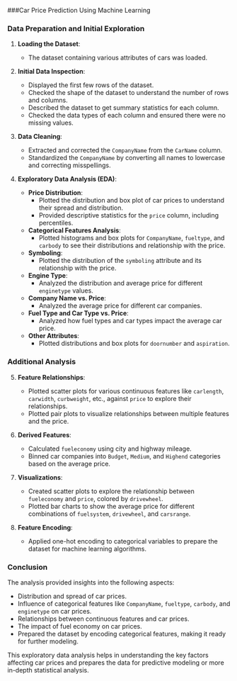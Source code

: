 ###Car Price Prediction Using Machine Learning 

### Data Preparation and Initial Exploration

1. **Loading the Dataset**:
   - The dataset containing various attributes of cars was loaded.

2. **Initial Data Inspection**:
   - Displayed the first few rows of the dataset.
   - Checked the shape of the dataset to understand the number of rows and columns.
   - Described the dataset to get summary statistics for each column.
   - Checked the data types of each column and ensured there were no missing values.

3. **Data Cleaning**:
   - Extracted and corrected the `CompanyName` from the `CarName` column.
   - Standardized the `CompanyName` by converting all names to lowercase and correcting misspellings.

4. **Exploratory Data Analysis (EDA)**:
   - **Price Distribution**:
     - Plotted the distribution and box plot of car prices to understand their spread and distribution.
     - Provided descriptive statistics for the `price` column, including percentiles.
   - **Categorical Features Analysis**:
     - Plotted histograms and box plots for `CompanyName`, `fueltype`, and `carbody` to see their distributions and relationship with the price.
   - **Symboling**:
     - Plotted the distribution of the `symboling` attribute and its relationship with the price.
   - **Engine Type**:
     - Analyzed the distribution and average price for different `enginetype` values.
   - **Company Name vs. Price**:
     - Analyzed the average price for different car companies.
   - **Fuel Type and Car Type vs. Price**:
     - Analyzed how fuel types and car types impact the average car price.
   - **Other Attributes**:
     - Plotted distributions and box plots for `doornumber` and `aspiration`.

### Additional Analysis

5. **Feature Relationships**:
   - Plotted scatter plots for various continuous features like `carlength`, `carwidth`, `curbweight`, etc., against `price` to explore their relationships.
   - Plotted pair plots to visualize relationships between multiple features and the price.

6. **Derived Features**:
   - Calculated `fueleconomy` using city and highway mileage.
   - Binned car companies into `Budget`, `Medium`, and `Highend` categories based on the average price.

7. **Visualizations**:
   - Created scatter plots to explore the relationship between `fueleconomy` and `price`, colored by `drivewheel`.
   - Plotted bar charts to show the average price for different combinations of `fuelsystem`, `drivewheel`, and `carsrange`.

8. **Feature Encoding**:
   - Applied one-hot encoding to categorical variables to prepare the dataset for machine learning algorithms.

### Conclusion

The analysis provided insights into the following aspects:
- Distribution and spread of car prices.
- Influence of categorical features like `CompanyName`, `fueltype`, `carbody`, and `enginetype` on car prices.
- Relationships between continuous features and car prices.
- The impact of fuel economy on car prices.
- Prepared the dataset by encoding categorical features, making it ready for further modeling.

This exploratory data analysis helps in understanding the key factors affecting car prices and prepares the data for predictive modeling or more in-depth statistical analysis.

